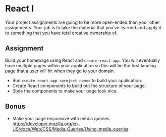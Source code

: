 # React I

Your project assignments are going to be more open-ended than your other assignments.  Your job is to take the material that you've learned and apply it to something that you have total creative ownership of.

## Assignment

Build your homepage using React and `create-react-app`.  You will eventually have multiple pages within your application so this will be the first landing page that a user will hit when they go to your domain.

* Run `create-react-app <project name>` to build your application.
* Create React components to build out the structure of your page.
* Style the components to make your page look nice.

## Bonus

* Make your page responsive with media queries.  https://developer.mozilla.org/en-US/docs/Web/CSS/Media_Queries/Using_media_queries


